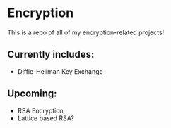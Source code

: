 # Encryption
This is a repo of all of my encryption-related projects!

## Currently includes:
* Diffie-Hellman Key Exchange

## Upcoming:
* RSA Encryption
* Lattice based RSA?
